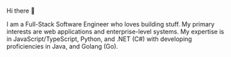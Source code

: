 Hi there 👋

I am a Full-Stack Software Engineer who loves building stuff. My primary interests are web applications and enterprise-level systems. My expertise is in JavaScript/TypeScript, Python, and .NET (C#) with developing proficiencies in Java, and Golang (Go).
